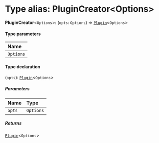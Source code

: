 # Type alias: PluginCreator\<Options>

**PluginCreator**<`Options`>: (`opts`: `Options`) => [`Plugin`](/en/auto-docs/free-layout-editor/variables/Plugin-1.md)<`Options`>

#### Type parameters

| Name |
| :------ |
| `Options` |

#### Type declaration

(`opts`): [`Plugin`](/en/auto-docs/free-layout-editor/variables/Plugin-1.md)<`Options`>

##### Parameters

| Name | Type |
| :------ | :------ |
| `opts` | `Options` |

##### Returns

[`Plugin`](/en/auto-docs/free-layout-editor/variables/Plugin-1.md)<`Options`>
